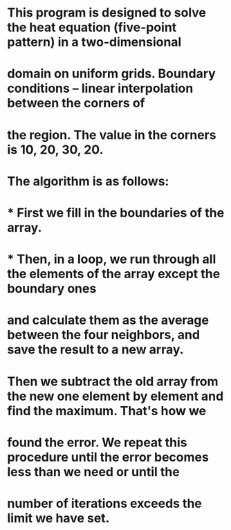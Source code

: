# This program is designed to solve the heat equation (five-point pattern) in a two-dimensional
# domain on uniform grids. Boundary conditions – linear interpolation between the corners of
# the region. The value in the corners is 10, 20, 30, 20.
# The algorithm is as follows:
#   * First we fill in the boundaries of the array.
#   * Then, in a loop, we run through all the elements of the array except the boundary ones
#     and calculate them as the average between the four neighbors, and save the result to a new array.
#     Then we subtract the old array from the new one element by element and find the maximum. That's how we
#     found the error. We repeat this procedure until the error becomes less than we need or until the
#     number of iterations exceeds the limit we have set.
